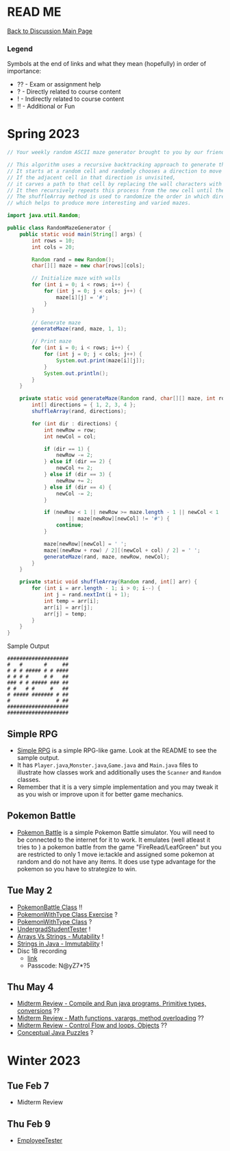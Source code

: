 # READ ME
[Back to Discussion Main Page](https://github.com/TejasViswa/PIC20A_Disc)
### Legend
Symbols at the end of links and what they mean (hopefully) in order of importance:
- ?? - Exam or assignment help
- ? - Directly related to course content
- ! - Indirectly related to course content
- !! - Additional or Fun

# Spring 2023

```java
// Your weekly random ASCII maze generator brought to you by our friend ChatGPT

// This algorithm uses a recursive backtracking approach to generate the maze.
// It starts at a random cell and randomly chooses a direction to move in.
// If the adjacent cell in that direction is unvisited,
// it carves a path to that cell by replacing the wall characters with empty space characters.
// It then recursively repeats this process from the new cell until there are no more unvisited cells to move to.
// The shuffleArray method is used to randomize the order in which directions are attempted,
// which helps to produce more interesting and varied mazes.

import java.util.Random;

public class RandomMazeGenerator {
    public static void main(String[] args) {
        int rows = 10;
        int cols = 20;

        Random rand = new Random();
        char[][] maze = new char[rows][cols];

        // Initialize maze with walls
        for (int i = 0; i < rows; i++) {
            for (int j = 0; j < cols; j++) {
                maze[i][j] = '#';
            }
        }

        // Generate maze
        generateMaze(rand, maze, 1, 1);

        // Print maze
        for (int i = 0; i < rows; i++) {
            for (int j = 0; j < cols; j++) {
                System.out.print(maze[i][j]);
            }
            System.out.println();
        }
    }

    private static void generateMaze(Random rand, char[][] maze, int row, int col) {
        int[] directions = { 1, 2, 3, 4 };
        shuffleArray(rand, directions);

        for (int dir : directions) {
            int newRow = row;
            int newCol = col;

            if (dir == 1) {
                newRow -= 2;
            } else if (dir == 2) {
                newCol += 2;
            } else if (dir == 3) {
                newRow += 2;
            } else if (dir == 4) {
                newCol -= 2;
            }

            if (newRow < 1 || newRow >= maze.length - 1 || newCol < 1 || newCol >= maze[0].length - 1
                    || maze[newRow][newCol] != '#') {
                continue;
            }

            maze[newRow][newCol] = ' ';
            maze[(newRow + row) / 2][(newCol + col) / 2] = ' ';
            generateMaze(rand, maze, newRow, newCol);
        }
    }

    private static void shuffleArray(Random rand, int[] arr) {
        for (int i = arr.length - 1; i > 0; i--) {
            int j = rand.nextInt(i + 1);
            int temp = arr[i];
            arr[i] = arr[j];
            arr[j] = temp;
        }
    }
}

```
Sample Output
```
####################
#   #       #     ##
# # # ##### # # ####
# # # #     # #   ##
### # # ##### ### ##
# #   # #     #   ##
# ##### ####### # ##
#               # ##
####################
####################
```
## Simple RPG
- [Simple RPG](https://github.com/TejasViswa/PIC20A_Disc/tree/main/SimpleRPG) is a simple RPG-like game. Look at the README to see the sample output.
- It has `Player.java`,`Monster.java`,`Game.java` and `Main.java` files to illustrate how classes work and additionally uses the `Scanner` and `Random` classes.
- Remember that it is a very simple implementation and you may tweak it as you wish or improve upon it for better game mechanics.

## Pokemon Battle
- [Pokemon Battle](https://github.com/TejasViswa/PIC20A_Disc/tree/main/PokemonBattle) is a simple Pokemon Battle simulator. You will need to be connected to the internet for it to work. It emulates (well atleast it tries to ) a pokemon battle from the game "FireRead/LeafGreen" but you are restricted to only 1 move ie:tackle and assigned some pokemon at random and do not have any items. It does use type advantage for the pokemon so you have to strategize to win.

## Tue May 2
- [PokemonBattle Class](https://github.com/TejasViswa/PIC20A_Disc/blob/main/PokemonBattle/PokemonBattle.java) !!
- [PokemonWithType Class Exercise](https://github.com/TejasViswa/PIC20A_Disc/blob/main/Week_4/PokemonWithTypeExercise.md) ?
- [PokemonWithType Class](https://github.com/TejasViswa/PIC20A_Disc/blob/main/Week_4/PokemonWithType.java) ?
- [UndergradStudentTester](https://github.com/TejasViswa/PIC20A_Disc/blob/main/Week_4/UndergradStudentTester.java) !
- [Arrays Vs Strings - Mutability](https://github.com/TejasViswa/PIC20A_Disc/blob/main/Week_2/ArrayVsString.md) !
- [Strings in Java - Immutability](https://github.com/TejasViswa/PIC20A_Disc/blob/main/Week_3/StringImmutable.md) !
- Disc 1B recording
    - [link](https://ucla.zoom.us/rec/share/P4Eid48RqYr22frIRHWwv7zKnZyhyiusZECO-8noYxpy7UO8tBochzZrUxcGHiJD.O_WQRs_21wvK4Y33)
    - Passcode: N@yZ7*?5

## Thu May 4
- [Midterm Review - Compile and Run java programs, Primitive types, conversions](MidtermReview1.md) ??
- [Midterm Review - Math functions, varargs, method overloading](MidtermReview2.md) ??
- [Midterm Review - Control Flow and loops, Objects](MidtermReview3.md) ??
- [Conceptual Java Puzzles](https://github.com/TejasViswa/PIC20A_Disc/blob/main/Week_2/ConceptualPuzzles.md) ?

# Winter 2023

## Tue Feb 7
- Midterm Review

## Thu Feb 9
- [EmployeeTester](EmployeeTester.java)
